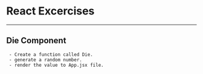 # React Excercises
---
## Die Component
```
 - Create a function called Die.
 - generate a random number.
 - render the value to App.jsx file.
```
